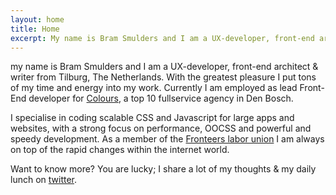 ```yaml
---
layout: home
title: Home
excerpt: My name is Bram Smulders and I am a UX-developer, front-end architect & writer from Tilburg, The Netherlands
---
```

my name is Bram Smulders and I am a UX-developer, front-end architect & writer from Tilburg, The Netherlands. With the greatest pleasure I put tons of my time and energy into my work. Currently I am employed as lead Front-End developer for [Colours](http://colours.nl), a top 10 fullservice agency in Den Bosch.

I specialise in coding scalable CSS and Javascript for large apps and websites, with a strong focus on performance, OOCSS and powerful and speedy development. As a member of the [Fronteers labor union](http://www.fronteers.nl) I am always on top of the rapid changes within the internet world.

Want to know more? You are lucky; I share a lot of my thoughts & my daily lunch on [twitter](http://twitter.com/bramsmulders).
